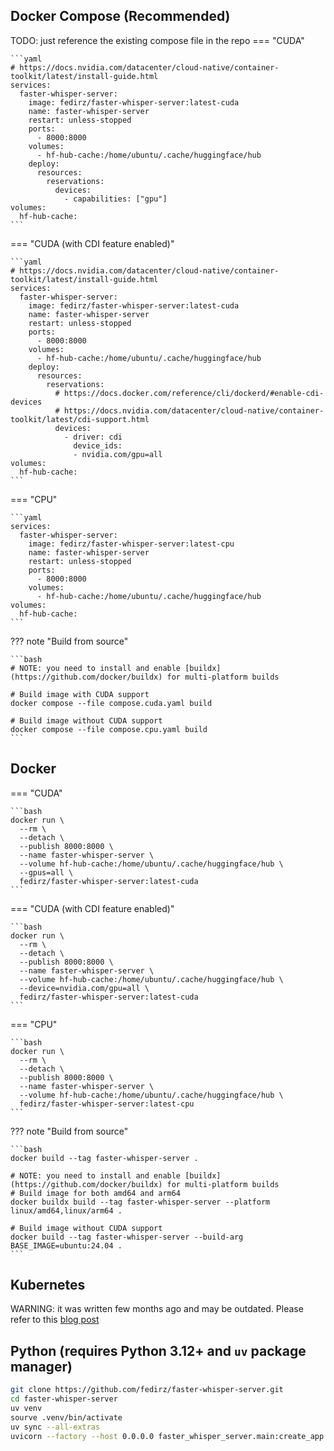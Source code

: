 ## Docker Compose (Recommended)

TODO: just reference the existing compose file in the repo
=== "CUDA"

    ```yaml
    # https://docs.nvidia.com/datacenter/cloud-native/container-toolkit/latest/install-guide.html
    services:
      faster-whisper-server:
        image: fedirz/faster-whisper-server:latest-cuda
        name: faster-whisper-server
        restart: unless-stopped
        ports:
          - 8000:8000
        volumes:
          - hf-hub-cache:/home/ubuntu/.cache/huggingface/hub
        deploy:
          resources:
            reservations:
              devices:
                - capabilities: ["gpu"]
    volumes:
      hf-hub-cache:
    ```

=== "CUDA (with CDI feature enabled)"

    ```yaml
    # https://docs.nvidia.com/datacenter/cloud-native/container-toolkit/latest/install-guide.html
    services:
      faster-whisper-server:
        image: fedirz/faster-whisper-server:latest-cuda
        name: faster-whisper-server
        restart: unless-stopped
        ports:
          - 8000:8000
        volumes:
          - hf-hub-cache:/home/ubuntu/.cache/huggingface/hub
        deploy:
          resources:
            reservations:
              # https://docs.docker.com/reference/cli/dockerd/#enable-cdi-devices
              # https://docs.nvidia.com/datacenter/cloud-native/container-toolkit/latest/cdi-support.html
              devices:
                - driver: cdi
                  device_ids:
                  - nvidia.com/gpu=all
    volumes:
      hf-hub-cache:
    ```

=== "CPU"

    ```yaml
    services:
      faster-whisper-server:
        image: fedirz/faster-whisper-server:latest-cpu
        name: faster-whisper-server
        restart: unless-stopped
        ports:
          - 8000:8000
        volumes:
          - hf-hub-cache:/home/ubuntu/.cache/huggingface/hub
    volumes:
      hf-hub-cache:
    ```

??? note "Build from source"

    ```bash
    # NOTE: you need to install and enable [buildx](https://github.com/docker/buildx) for multi-platform builds

    # Build image with CUDA support
    docker compose --file compose.cuda.yaml build

    # Build image without CUDA support
    docker compose --file compose.cpu.yaml build
    ```

## Docker

=== "CUDA"

    ```bash
    docker run \
      --rm \
      --detach \
      --publish 8000:8000 \
      --name faster-whisper-server \
      --volume hf-hub-cache:/home/ubuntu/.cache/huggingface/hub \
      --gpus=all \
      fedirz/faster-whisper-server:latest-cuda
    ```

=== "CUDA (with CDI feature enabled)"

    ```bash
    docker run \
      --rm \
      --detach \
      --publish 8000:8000 \
      --name faster-whisper-server \
      --volume hf-hub-cache:/home/ubuntu/.cache/huggingface/hub \
      --device=nvidia.com/gpu=all \
      fedirz/faster-whisper-server:latest-cuda
    ```

=== "CPU"

    ```bash
    docker run \
      --rm \
      --detach \
      --publish 8000:8000 \
      --name faster-whisper-server \
      --volume hf-hub-cache:/home/ubuntu/.cache/huggingface/hub \
      fedirz/faster-whisper-server:latest-cpu
    ```

??? note "Build from source"

    ```bash
    docker build --tag faster-whisper-server .

    # NOTE: you need to install and enable [buildx](https://github.com/docker/buildx) for multi-platform builds
    # Build image for both amd64 and arm64
    docker buildx build --tag faster-whisper-server --platform linux/amd64,linux/arm64 .

    # Build image without CUDA support
    docker build --tag faster-whisper-server --build-arg BASE_IMAGE=ubuntu:24.04 .
    ```

## Kubernetes

WARNING: it was written few months ago and may be outdated.
Please refer to this [blog post](https://substratus.ai/blog/deploying-faster-whisper-on-k8s)

## Python (requires Python 3.12+ and `uv` package manager)

```bash
git clone https://github.com/fedirz/faster-whisper-server.git
cd faster-whisper-server
uv venv
sourve .venv/bin/activate
uv sync --all-extras
uvicorn --factory --host 0.0.0.0 faster_whisper_server.main:create_app
```
